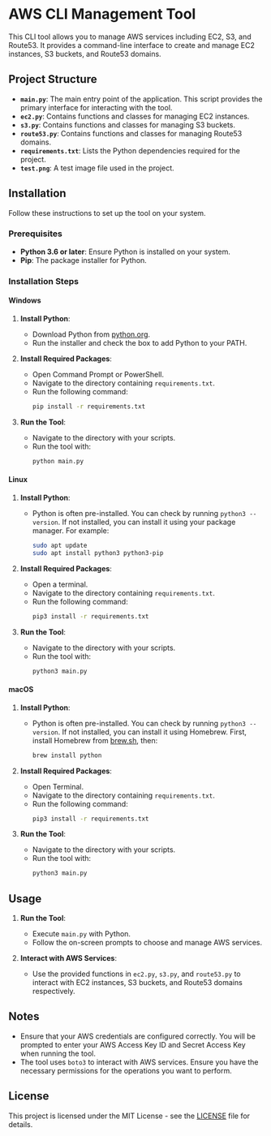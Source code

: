 # AWS CLI Management Tool

This CLI tool allows you to manage AWS services including EC2, S3, and Route53. It provides a command-line interface to create and manage EC2 instances, S3 buckets, and Route53 domains.

## Project Structure

- **`main.py`**: The main entry point of the application. This script provides the primary interface for interacting with the tool.
- **`ec2.py`**: Contains functions and classes for managing EC2 instances.
- **`s3.py`**: Contains functions and classes for managing S3 buckets.
- **`route53.py`**: Contains functions and classes for managing Route53 domains.
- **`requirements.txt`**: Lists the Python dependencies required for the project.
- **`test.png`**: A test image file used in the project.

## Installation

Follow these instructions to set up the tool on your system.

### Prerequisites

- **Python 3.6 or later**: Ensure Python is installed on your system.
- **Pip**: The package installer for Python.

### Installation Steps

#### Windows

1. **Install Python**:
   - Download Python from [python.org](https://www.python.org/downloads/).
   - Run the installer and check the box to add Python to your PATH.

2. **Install Required Packages**:
   - Open Command Prompt or PowerShell.
   - Navigate to the directory containing `requirements.txt`.
   - Run the following command:
     ```bash
     pip install -r requirements.txt
     ```

3. **Run the Tool**:
   - Navigate to the directory with your scripts.
   - Run the tool with:
     ```bash
     python main.py
     ```

#### Linux

1. **Install Python**:
   - Python is often pre-installed. You can check by running `python3 --version`. If not installed, you can install it using your package manager. For example:
     ```bash
     sudo apt update
     sudo apt install python3 python3-pip
     ```

2. **Install Required Packages**:
   - Open a terminal.
   - Navigate to the directory containing `requirements.txt`.
   - Run the following command:
     ```bash
     pip3 install -r requirements.txt
     ```

3. **Run the Tool**:
   - Navigate to the directory with your scripts.
   - Run the tool with:
     ```bash
     python3 main.py
     ```

#### macOS

1. **Install Python**:
   - Python is often pre-installed. You can check by running `python3 --version`. If not installed, you can install it using Homebrew. First, install Homebrew from [brew.sh](https://brew.sh/), then:
     ```bash
     brew install python
     ```

2. **Install Required Packages**:
   - Open Terminal.
   - Navigate to the directory containing `requirements.txt`.
   - Run the following command:
     ```bash
     pip3 install -r requirements.txt
     ```

3. **Run the Tool**:
   - Navigate to the directory with your scripts.
   - Run the tool with:
     ```bash
     python3 main.py
     ```

## Usage

1. **Run the Tool**:
   - Execute `main.py` with Python.
   - Follow the on-screen prompts to choose and manage AWS services.

2. **Interact with AWS Services**:
   - Use the provided functions in `ec2.py`, `s3.py`, and `route53.py` to interact with EC2 instances, S3 buckets, and Route53 domains respectively.

## Notes

- Ensure that your AWS credentials are configured correctly. You will be prompted to enter your AWS Access Key ID and Secret Access Key when running the tool.
- The tool uses `boto3` to interact with AWS services. Ensure you have the necessary permissions for the operations you want to perform.

## License

This project is licensed under the MIT License - see the [LICENSE](LICENSE) file for details.
